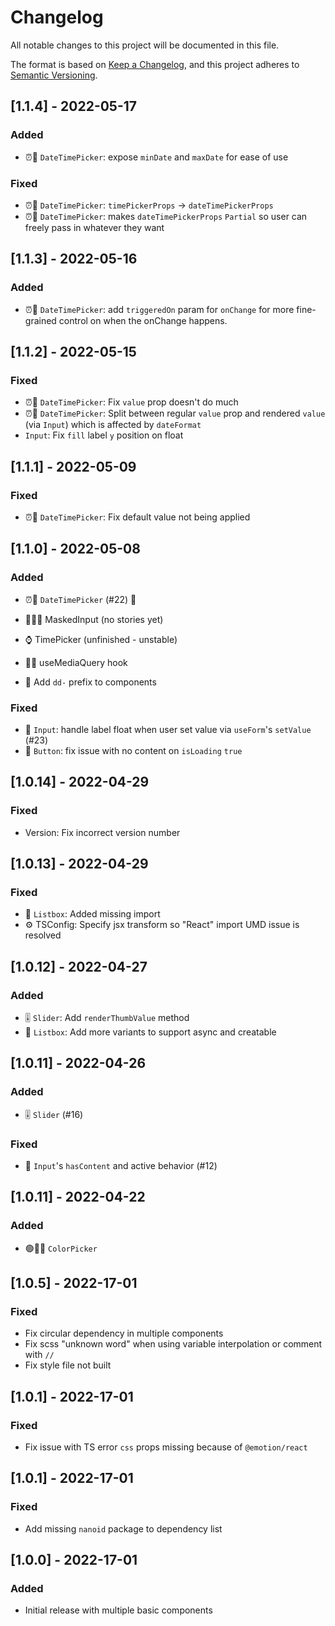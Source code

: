 # Changelog

All notable changes to this project will be documented in this file.

The format is based on [Keep a Changelog](https://keepachangelog.com/en/1.0.0/),
and this project adheres to [Semantic Versioning](https://semver.org/spec/v2.0.0.html).

## [1.1.4] - 2022-05-17

### Added

- ⏰📅 `DateTimePicker`: expose `minDate` and `maxDate` for ease of use

### Fixed
- ⏰📅 `DateTimePicker`: `timePickerProps` -> `dateTimePickerProps`
- ⏰📅 `DateTimePicker`: makes `dateTimePickerProps` `Partial` so user can freely pass in whatever they want

## [1.1.3] - 2022-05-16

### Added

- ⏰📅 `DateTimePicker`: add `triggeredOn` param for `onChange` for more fine-grained control on when the onChange happens.

## [1.1.2] - 2022-05-15

### Fixed

- ⏰📅 `DateTimePicker`: Fix `value` prop doesn't do much
- ⏰📅 `DateTimePicker`: Split between regular `value` prop and rendered `value` (via `Input`) which is affected by `dateFormat`
- `Input`: Fix `fill` label `y` position on float

## [1.1.1] - 2022-05-09

### Fixed

- ⏰📅 `DateTimePicker`: Fix default value not being applied

## [1.1.0] - 2022-05-08

### Added

- ⏰📅 `DateTimePicker` (#22) 🚀

- 📝🐱‍👤 MaskedInput (no stories yet)
- ⌚ TimePicker (unfinished - unstable)
- 🏴‍☠️ useMediaQuery hook
- 💅 Add `dd-` prefix to components

### Fixed

- 📝 `Input`: handle label float when user set value via `useForm`'s `setValue` (#23)
- 🔘 `Button`: fix issue with no content on `isLoading` `true`

## [1.0.14] - 2022-04-29

### Fixed

- Version: Fix incorrect version number

## [1.0.13] - 2022-04-29

### Fixed

- 📃 `Listbox`: Added missing import
- ⚙ TSConfig: Specify jsx transform so "React" import UMD issue is resolved

## [1.0.12] - 2022-04-27

### Added

- 🎚 `Slider`: Add `renderThumbValue` method
- 📃 `Listbox`: Add more variants to support async and creatable

## [1.0.11] - 2022-04-26

### Added

- 🎚 `Slider` (#16)

### Fixed

- 📝 `Input`'s `hasContent` and active behavior (#12)

## [1.0.11] - 2022-04-22

### Added

- 🟢🔴🔵 `ColorPicker`

## [1.0.5] - 2022-17-01

### Fixed

- Fix circular dependency in multiple components
- Fix scss "unknown word" when using variable interpolation or comment with `//`
- Fix style file not built

## [1.0.1] - 2022-17-01

### Fixed

- Fix issue with TS error `css` props missing because of `@emotion/react`

## [1.0.1] - 2022-17-01

### Fixed

- Add missing `nanoid` package to dependency list

## [1.0.0] - 2022-17-01

### Added

- Initial release with multiple basic components
